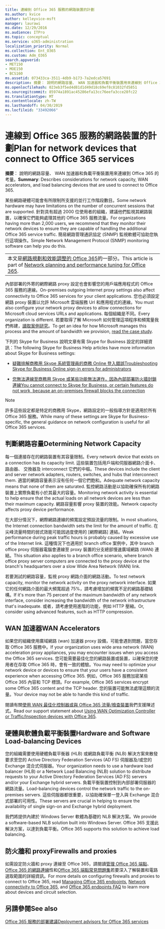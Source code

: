 ```yaml
---
title: 連線到 Office 365 服務的網路裝置的計劃
ms.author: kvice
author: kelleyvice-msft
manager: laurawi
ms.date: 12/29/2016
ms.audience: ITPro
ms.topic: conceptual
ms.service: o365-administration
localization_priority: Normal
ms.collection: Ent_O365
ms.custom: Adm_O365
search.appverid:
- MET150
- MOE150
- BCS160
ms.assetid: 073433ca-3511-4db9-b173-7a2edca57691
description: 摘要： 說明的網路容量、 WAN 加速器和負載平衡裝置用來連線到 Office 365 的考量。
ms.openlocfilehash: 023eb3f5ed4d81d1d49d18c69ef8c81032fd5851
ms.sourcegitcommit: 85974a1891ac45286efa13cc76eefa3cce28fc22
ms.translationtype: MT
ms.contentlocale: zh-TW
ms.lasthandoff: 04/30/2019
ms.locfileid: "33492066"
---
```

# <a name="plan-for-network-devices-that-connect-to-office-365-services"></a><span data-ttu-id="68198-103">連線到 Office 365 服務的網路裝置的計劃</span><span class="sxs-lookup"><span data-stu-id="68198-103">Plan for network devices that connect to Office 365 services</span></span>

 <span data-ttu-id="68198-104">**摘要**： 說明的網路容量、 WAN 加速器和負載平衡裝置用來連線到 Office 365 的考量。</span><span class="sxs-lookup"><span data-stu-id="68198-104">**Summary**: Describes considerations for network capacity, WAN accelerators, and load balancing devices that are used to connect to Office 365.</span></span>
  
<span data-ttu-id="68198-105">某些網路硬體可能會有所限制所支援的並行工作階段數目。</span><span class="sxs-lookup"><span data-stu-id="68198-105">Some network hardware may have limitations on the number of concurrent sessions that are supported.</span></span> <span data-ttu-id="68198-106">針對具有超過 2000 位使用者的組織，建議他們監視其網路裝置，以確保它們能夠處理其他的 Office 365 服務流量。</span><span class="sxs-lookup"><span data-stu-id="68198-106">For organizations having more than 2,000 users, we recommend that they monitor their network devices to ensure they are capable of handling the additional Office 365 service traffic.</span></span> <span data-ttu-id="68198-107">簡易網路管理通訊協定 (SNMP) 監視軟體可協助您執行這項操作。</span><span class="sxs-lookup"><span data-stu-id="68198-107">Simple Network Management Protocol (SNMP) monitoring software can help you do this.</span></span>

||
|:-----|
| <span data-ttu-id="68198-108">本文是[網路規劃和效能調整的 Office 365](https://aka.ms/tune)的一部分。</span><span class="sxs-lookup"><span data-stu-id="68198-108">This article is part of [Network planning and performance tuning for Office 365](https://aka.ms/tune).</span></span>|

<span data-ttu-id="68198-109">內部部署的外寄的網際網路 proxy 設定也會影響您的用戶端應用程式的 Office 365 服務的連線。</span><span class="sxs-lookup"><span data-stu-id="68198-109">On-premises outgoing Internet proxy settings also affect connectivity to Office 365 services for your client applications.</span></span> <span data-ttu-id="68198-110">您也必須設定網路 proxy 裝置以允許 Microsoft 雲端服務 Url 和應用程式的連線。</span><span class="sxs-lookup"><span data-stu-id="68198-110">You must also configure your network proxy devices to allow connections for Microsoft cloud services URLs and applications.</span></span> <span data-ttu-id="68198-111">每個組織是不同。</span><span class="sxs-lookup"><span data-stu-id="68198-111">Every organization is different.</span></span> <span data-ttu-id="68198-112">若要取得了解 Microsoft 如何管理這項程序和頻寬量我們佈建，[讀取案例研究](https://www.microsoft.com/itshowcase/Article/Content/631/Optimizing-network-performance-for-Microsoft-Office-365)。</span><span class="sxs-lookup"><span data-stu-id="68198-112">To get an idea for how Microsoft manages this process and the amount of bandwidth we provision, [read the case study](https://www.microsoft.com/itshowcase/Article/Content/631/Optimizing-network-performance-for-Microsoft-Office-365).</span></span>
  
<span data-ttu-id="68198-113">下列的 Skype for Business 說明文章有需 Skype for Business 設定的詳細資訊：</span><span class="sxs-lookup"><span data-stu-id="68198-113">The following Skype for Business Help articles have more information about Skype for Business settings:</span></span>
  
- [<span data-ttu-id="68198-114">疑難排解商務用 Skype 系統管理員的商務 Online 登入錯誤</span><span class="sxs-lookup"><span data-stu-id="68198-114">Troubleshooting Skype for Business Online sign-in errors for administrators</span></span>](https://docs.microsoft.com/skypeforbusiness/set-up-skype-for-business-online/troubleshooting-sign-in-errors-for-admins)

- [<span data-ttu-id="68198-115">您無法連線至商務用 Skype 或某些功能無法運作，因為內部部署防火牆封鎖連線</span><span class="sxs-lookup"><span data-stu-id="68198-115">You cannot connect to Skype for Business, or certain features do not work, because an on-premises firewall blocks the connection</span></span>](https://go.microsoft.com/fwlink/p/?LinkID=243625)

> [!NOTE]
> <span data-ttu-id="68198-116">許多這些設定都是特定的商務用 Skype，網路設定的一般指導方針是適用於所有 Office 365 服務。</span><span class="sxs-lookup"><span data-stu-id="68198-116">While many of these settings are Skype for Business-specific, the general guidance on network configuration is useful for all Office 365 services.</span></span>
  
## <a name="determining-network-capacity"></a><span data-ttu-id="68198-117">判斷網路容量</span><span class="sxs-lookup"><span data-stu-id="68198-117">Determining Network Capacity</span></span>

<span data-ttu-id="68198-118">每一個連接存在的網路裝置有其容量限制。</span><span class="sxs-lookup"><span data-stu-id="68198-118">Every network device that exists on a connection has its capacity limit.</span></span> <span data-ttu-id="68198-119">這些裝置包括用戶端和伺服器網路介面卡、 路由器、 交換器及 interconnect 它們的中樞。</span><span class="sxs-lookup"><span data-stu-id="68198-119">These devices include the client and server network adapters, routers, switches, and hubs that interconnect them.</span></span> <span data-ttu-id="68198-120">適當的網路容量表示沒有任何一個它們飽和。</span><span class="sxs-lookup"><span data-stu-id="68198-120">Adequate network capacity means that none of them are saturated.</span></span> <span data-ttu-id="68198-121">監控網路活動是以協助確保所有的網路裝置上實際負載有小於其最大的容量。</span><span class="sxs-lookup"><span data-stu-id="68198-121">Monitoring network activity is essential to help ensure that the actual loads on all network devices are less than their maximum capacity.</span></span> <span data-ttu-id="68198-122">網路容量影響 proxy 裝置的效能。</span><span class="sxs-lookup"><span data-stu-id="68198-122">Network capacity affects proxy device performance.</span></span>
  
<span data-ttu-id="68198-123">在大部分情況下，網際網路連線的頻寬設定預設流量的限制。</span><span class="sxs-lookup"><span data-stu-id="68198-123">In most situations, the Internet connection bandwidth sets the limit for the amount of traffic.</span></span> <span data-ttu-id="68198-124">在尖峰流量時間的弱式效能可能因過度使用的 [網際網路] 連結。</span><span class="sxs-lookup"><span data-stu-id="68198-124">Weak performance during peak traffic hours is probably caused by excessive use of the Internet link.</span></span> <span data-ttu-id="68198-125">這種情況下也適用於 branch office 案例中，其中 branch office proxy 伺服器電腦會連線至 proxy 裝置的分支總部慢速廣域網路 (WAN) 連結。</span><span class="sxs-lookup"><span data-stu-id="68198-125">This situation also applies to a branch office scenario, where branch office proxy server computers are connected to the proxy device at the branch's headquarters over a slow Wide Area Network (WAN) link.</span></span>
  
<span data-ttu-id="68198-126">若要測試的網路容量，監視 proxy 網路介面的網路活動。</span><span class="sxs-lookup"><span data-stu-id="68198-126">To test network capacity, monitor the network activity on the proxy network interface.</span></span> <span data-ttu-id="68198-127">如果它的任何網路介面的最大頻寬超過 75%，請考慮增加的頻寬不足的網路基礎結構。</span><span class="sxs-lookup"><span data-stu-id="68198-127">If it's more than 75 percent of the maximum bandwidth of any network interface, consider increasing the bandwidth of the network infrastructure that's inadequate.</span></span> <span data-ttu-id="68198-128">或者，請考慮使用進階的功能，例如 HTTP 壓縮。</span><span class="sxs-lookup"><span data-stu-id="68198-128">Or, consider using advanced features, such as HTTP compression.</span></span>
  
## <a name="wan-accelerators"></a><span data-ttu-id="68198-129">WAN 加速器</span><span class="sxs-lookup"><span data-stu-id="68198-129">WAN Accelerators</span></span>

<span data-ttu-id="68198-130">如果您的組織使用廣域網路 (wan) 加速器 proxy 設備，可能會遇到問題，當您存取 Office 365 服務中。</span><span class="sxs-lookup"><span data-stu-id="68198-130">If your organization uses wide area network (WAN) acceleration proxy appliances, you may encounter issues when you access the Office 365 services.</span></span> <span data-ttu-id="68198-131">您可能需要最佳化您的網路裝置或裝置，以確保您的使用者在存取 Office 365 時，會有一致的體驗。</span><span class="sxs-lookup"><span data-stu-id="68198-131">You may need to optimize your network device or devices to ensure that your users have a consistent experience when accessing Office 365.</span></span> <span data-ttu-id="68198-132">例如，Office 365 服務加密某些 Office 365 內容和 TCP 標頭。</span><span class="sxs-lookup"><span data-stu-id="68198-132">For example, Office 365 services encrypt some Office 365 content and the TCP header.</span></span> <span data-ttu-id="68198-133">您的裝置可能無法處理這類的流量。</span><span class="sxs-lookup"><span data-stu-id="68198-133">Your device may not be able to handle this kind of traffic.</span></span>
  
<span data-ttu-id="68198-134">閱讀有關[使用 WAN 最佳化控制器或與 Office 365 流量/檢查裝置](https://support.microsoft.com/kb/2690045)我們支援陳述式。</span><span class="sxs-lookup"><span data-stu-id="68198-134">Read our support statement about [Using WAN Optimization Controller or Traffic/Inspection devices with Office 365](https://support.microsoft.com/kb/2690045).</span></span>
  
## <a name="hardware-and-software-load-balancing-devices"></a><span data-ttu-id="68198-135">硬體與軟體負載平衡裝置</span><span class="sxs-lookup"><span data-stu-id="68198-135">Hardware and Software Load-balancing Devices</span></span>

<span data-ttu-id="68198-136">您的組織需要使用硬體負載平衡器 (HLB) 或網路負載平衡 (NLB) 解決方案來散發要求至您的 Active Directory Federation Services (AD FS) 伺服器及/或您的 Exchange 混合式伺服器。</span><span class="sxs-lookup"><span data-stu-id="68198-136">Your organization needs to use a hardware load balancer (HLB) or a Network Load Balancing (NLB) solution to distribute requests to your Active Directory Federation Services (AD FS) servers and/or your Exchange hybrid servers.</span></span> <span data-ttu-id="68198-137">負載平衡裝置控制到內部部署伺服器的網路流量。</span><span class="sxs-lookup"><span data-stu-id="68198-137">Load-balancing devices control the network traffic to the on-premises servers.</span></span> <span data-ttu-id="68198-138">這些伺服器都很重要，以協助確保單一登入與 Exchange 混合式部署的可用性。</span><span class="sxs-lookup"><span data-stu-id="68198-138">These servers are crucial in helping to ensure the availability of single sign-on and Exchange hybrid deployment.</span></span>
  
<span data-ttu-id="68198-139">我們將提供內建於 Windows Server 軟體為基礎的 NLB 解決方案。</span><span class="sxs-lookup"><span data-stu-id="68198-139">We provide a software-based NLB solution built into Windows Server.</span></span> <span data-ttu-id="68198-140">Office 365 支援此解決方案，以達到負載平衡。</span><span class="sxs-lookup"><span data-stu-id="68198-140">Office 365 supports this solution to achieve load balancing.</span></span>
  
## <a name="firewalls-and-proxies"></a><span data-ttu-id="68198-141">防火牆和 proxy</span><span class="sxs-lookup"><span data-stu-id="68198-141">Firewalls and proxies</span></span>

<span data-ttu-id="68198-142">如需設定防火牆和 proxy 連線至 Office 365，請閱讀[管理 Office 365 端點](https://support.office.com/article/99cab9d4-ef59-4207-9f2b-3728eb46bf9a)、 [Office 365 的網路連線](network-connectivity.md)性和[Office 365 端點常見問題集](https://support.office.com/article/d4088321-1c89-4b96-9c99-54c75cae2e6d)若要深入了解裝置和電路選取範圍的詳細資訊。</span><span class="sxs-lookup"><span data-stu-id="68198-142">For more details on configuring firewalls and proxies to connect to Office 365, read [Managing Office 365 endpoints](https://support.office.com/article/99cab9d4-ef59-4207-9f2b-3728eb46bf9a), [Network connectivity to Office 365](network-connectivity.md), and [Office 365 endpoints FAQ](https://support.office.com/article/d4088321-1c89-4b96-9c99-54c75cae2e6d) to learn more about devices and circuit selection.</span></span>
  
## <a name="see-also"></a><span data-ttu-id="68198-143">另請參閱</span><span class="sxs-lookup"><span data-stu-id="68198-143">See also</span></span>

[<span data-ttu-id="68198-144">Office 365 服務的部署建議</span><span class="sxs-lookup"><span data-stu-id="68198-144">Deployment advisors for Office 365 services</span></span>](deployment-advisors-for-office-365.md)
